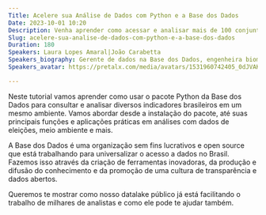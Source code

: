 ```yaml
---
Title: Acelere sua Análise de Dados com Python e a Base dos Dados
Date: 2023-10-01 10:20
Description: Venha aprender como acessar e analisar mais de 100 conjuntos de dados públicos de uma maneira mais prática e rápida usando o pacote Python da Base dos Dados e nosso datalake público no BigQuery.
Slug: acelere-sua-analise-de-dados-com-python-e-a-base-dos-dados
Duration: 180
Speakers: Laura Lopes Amaral|João Carabetta
Speakers_biography: Gerente de dados na Base dos Dados, engenheira biomédica por formação e entusiasta de dados abertos, trabalhando para impulsionar a inovação e a tomada de decisões informadas.|Co-fundador da BD. Chefe Executivo de Dados da Prefeitura do Rio de Janeiro, Físico pela Unicamp e Mestre em Modelagem Matemática pela FGV, João atua na intersecção entre ciência de dados e governo.
Speakers_avatar: https://pretalx.com/media/avatars/1531960742405_0dJVAKz.jpg|https://pretalx.com/media/avatars/Captura_de_tela_2023-06-18_230917_1z8LFWv.png

---
```


Neste tutorial vamos aprender como usar o pacote Python da Base dos Dados para consultar e analisar diversos indicadores brasileiros em um mesmo ambiente. Vamos abordar desde a instalação do pacote, até suas principais funções e aplicações práticas em análises com dados de eleições, meio ambiente e mais. 

A Base dos Dados é uma organização sem fins lucrativos e open source que está trabalhando para universalizar o acesso a dados no Brasil. Fazemos isso através da criação de ferramentas inovadoras, da produção e difusão do conhecimento e da promoção de uma cultura de transparência e dados abertos.

Queremos te mostrar como nosso datalake público já está facilitando o trabalho de milhares de analistas e como ele pode te ajudar também.